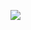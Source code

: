 <a href="https://portal.azure.com/#create/Microsoft.Template/uri/https%3A%2F%2Fraw.githubusercontent.com%2Fnunoms%2FAzure-Automation%2Fmaster%2FARM%2F/web-app-insights%2Fazuredeploy.json" target="_blank"><img src="http://azuredeploy.net/deploybutton.png"/></a>
